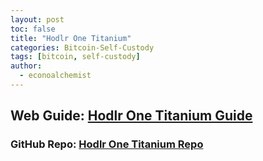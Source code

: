```yaml
---
layout: post
toc: false
title: "Hodlr One Titanium"
categories: Bitcoin-Self-Custody
tags: [bitcoin, self-custody]
author:
  - econoalchemist
---
```

## Web Guide: [Hodlr One Titanium Guide](https://hodlr1t.econoalchemist.com)
### GitHub Repo: [Hodlr One Titanium Repo](https://github.com/econoalchemist/HodlrOne)

